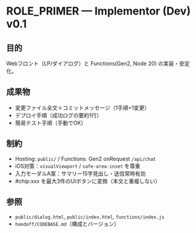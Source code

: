 # ROLE_PRIMER — Implementor (Dev) v0.1

## 目的
Webフロント（LP/ダイアログ）と Functions(Gen2, Node 20) の実装・安定化。

## 成果物
- 変更ファイル全文＋コミットメッセージ（1手順=1変更）
- デプロイ手順（成功ログの要約1行）
- 簡易テスト手順（手動でOK）

## 制約
- Hosting: `public/` / Functions: Gen2 onRequest `/api/chat`
- iOS対策：`visualViewport` / `safe-area-inset` を尊重
- 入力モーダルA案：サマリー15字見出し・送信常時有効
- #chip:xxx を最大3件のUIボタンに変換（本文と重複しない）

## 参照
- `public/dialog.html`, `public/index.html`, `functions/index.js`
- `handoff/CODEBASE.md`（構成とバージョン）
